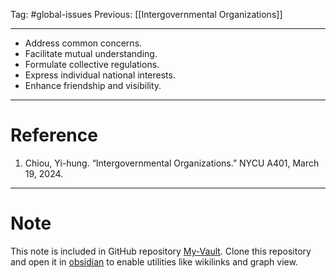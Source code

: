 Tag: #global-issues 
Previous: [[Intergovernmental Organizations]]

---

- Address common concerns.
- Facilitate mutual understanding.
- Formulate collective regulations.
- Express individual national interests.
- Enhance friendship and visibility.

---

# Reference

1. Chiou, Yi-hung. “Intergovernmental Organizations.” NYCU A401, March 19, 2024.

---

# Note

This note is included in GitHub repository [My-Vault](https://github.com/LittleD3092/My-Vault.git). Clone this repository and open it in [obsidian](https://obsidian.md/) to enable utilities like wikilinks and graph view.